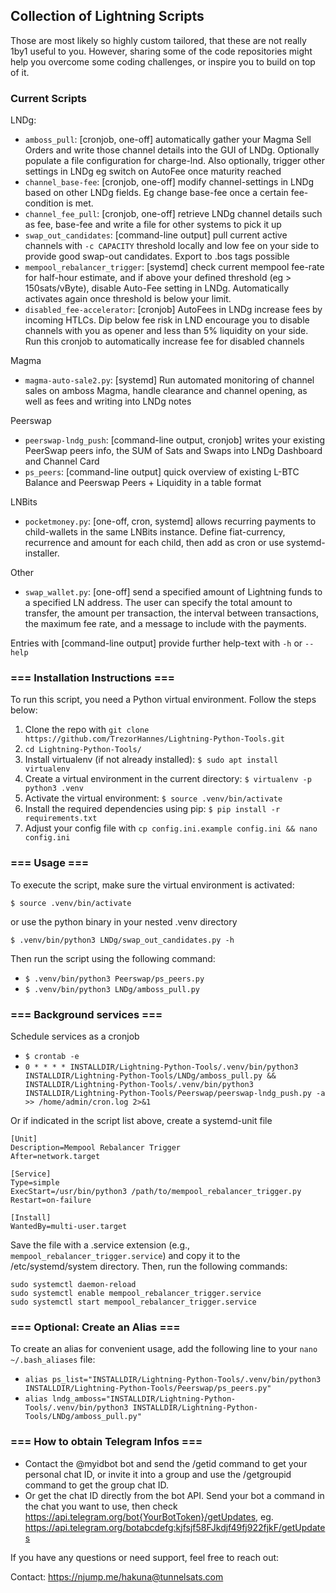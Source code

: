 ## Collection of Lightning Scripts

Those are most likely so highly custom tailored, that these are not really 1by1 useful to you.
However, sharing some of the code repositories might help you overcome some coding challenges, 
or inspire you to build on top of it.

### Current Scripts
LNDg: 
- `amboss_pull`: [cronjob, one-off] automatically gather your Magma Sell Orders and write those channel details into the GUI of LNDg. Optionally populate a file configuration for charge-lnd. Also optionally, trigger other settings in LNDg eg switch on AutoFee once maturity reached
- `channel_base-fee`: [cronjob, one-off] modify channel-settings in LNDg based on other LNDg fields. Eg change base-fee once a certain fee-condition is met.
- `channel_fee_pull`: [cronjob, one-off] retrieve LNDg channel details such as fee, base-fee and write a file for other systems to pick it up
- `swap_out_candidates`: [command-line output] pull current active channels with `-c CAPACITY` threshold locally and low fee on your side to provide good swap-out candidates. Export to .bos tags possible
- `mempool_rebalancer_trigger`: [systemd] check current mempool fee-rate for half-hour estimate, and if above your defined threshold (eg > 150sats/vByte), disable Auto-Fee setting in LNDg. Automatically activates again once threshold is below your limit.
- `disabled_fee-accelerator`: [cronjob] AutoFees in LNDg increase fees by incoming HTLCs. Dip below fee risk in LND encourage you to disable channels with you as opener and less than 5% liquidity on your side. Run this cronjob to automatically increase fee for disabled channels

Magma
- `magma-auto-sale2.py`: [systemd] Run automated monitoring of channel sales on amboss Magma, handle clearance and channel opening, as well as fees and writing into LNDg notes

Peerswap
- `peerswap-lndg_push`: [command-line output, cronjob] writes your existing PeerSwap peers info, the SUM of Sats and Swaps into LNDg Dashboard and Channel Card
- `ps_peers`: [command-line output] quick overview of existing L-BTC Balance and Peerswap Peers + Liquidity in a table format

LNBits
- `pocketmoney.py`: [one-off, cron, systemd] allows recurring payments to child-wallets in the same LNBits instance. Define fiat-currency, recurrence and amount for each child, then add as cron or use systemd-installer.

Other
- `swap_wallet.py`: [one-off] send a specified amount of Lightning funds to a specified LN address. 
The user can specify the total amount to transfer, the amount per transaction, the interval between transactions, the maximum fee rate, and a message to include with the payments.

Entries with [command-line output] provide further help-text with `-h` or `--help`

### === Installation Instructions ===
To run this script, you need a Python virtual environment. Follow the steps below:
1. Clone the repo with `git clone https://github.com/TrezorHannes/Lightning-Python-Tools.git`
2. `cd Lightning-Python-Tools/`
3. Install virtualenv (if not already installed):
   `$ sudo apt install virtualenv`
4. Create a virtual environment in the current directory:
   `$ virtualenv -p python3 .venv`
5. Activate the virtual environment:
   `$ source .venv/bin/activate`
6. Install the required dependencies using pip:
   `$ pip install -r requirements.txt`
7. Adjust your config file with `cp config.ini.example config.ini && nano config.ini`

### === Usage ===
To execute the script, make sure the virtual environment is activated:

   `$ source .venv/bin/activate`

or use the python binary in your nested .venv directory

   `$ .venv/bin/python3 LNDg/swap_out_candidates.py -h`

Then run the script using the following command:
- `$ .venv/bin/python3 Peerswap/ps_peers.py`
- `$ .venv/bin/python3 LNDg/amboss_pull.py`

### === Background services ===
Schedule services as a cronjob
- `$ crontab -e`
- `0 * * * * INSTALLDIR/Lightning-Python-Tools/.venv/bin/python3 INSTALLDIR/Lightning-Python-Tools/LNDg/amboss_pull.py && INSTALLDIR/Lightning-Python-Tools/.venv/bin/python3 INSTALLDIR/Lightning-Python-Tools/Peerswap/peerswap-lndg_push.py -a >> /home/admin/cron.log 2>&1`

Or if indicated in the script list above, create a systemd-unit file
```
[Unit]
Description=Mempool Rebalancer Trigger
After=network.target

[Service]
Type=simple
ExecStart=/usr/bin/python3 /path/to/mempool_rebalancer_trigger.py
Restart=on-failure

[Install]
WantedBy=multi-user.target
```
Save the file with a .service extension (e.g., `mempool_rebalancer_trigger.service`) and copy it to the /etc/systemd/system directory. Then, run the following commands:
```
sudo systemctl daemon-reload
sudo systemctl enable mempool_rebalancer_trigger.service
sudo systemctl start mempool_rebalancer_trigger.service
```

### === Optional: Create an Alias ===
To create an alias for convenient usage, add the following line to your `nano ~/.bash_aliases` file:
- `alias ps_list="INSTALLDIR/Lightning-Python-Tools/.venv/bin/python3 INSTALLDIR/Lightning-Python-Tools/Peerswap/ps_peers.py"`
- `alias lndg_amboss="INSTALLDIR/Lightning-Python-Tools/.venv/bin/python3 INSTALLDIR/Lightning-Python-Tools/LNDg/amboss_pull.py"`

### === How to obtain Telegram Infos ===
- Contact the @myidbot bot and send the /getid command to get your personal chat ID, or invite it into a group and use the /getgroupid command to get the group chat ID.
- Or get the chat ID directly from the bot API. Send your bot a command in the chat you want to use, then check https://api.telegram.org/bot{YourBotToken}/getUpdates, eg. https://api.telegram.org/botabcdefg:kjfsjf58FJkdjf49fj922fjkF/getUpdates

If you have any questions or need support, feel free to reach out:

Contact: https://njump.me/hakuna@tunnelsats.com